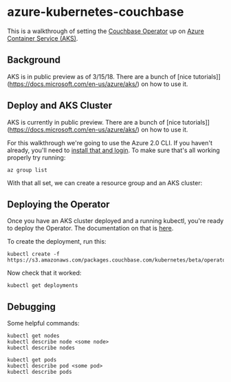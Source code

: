 # azure-kubernetes-couchbase

This is a walkthrough of setting the [Couchbase Operator](https://blog.couchbase.com/introducing-couchbase-operator/) up on [Azure Container Service (AKS)](https://docs.microsoft.com/en-us/azure/aks/).

## Background

AKS is in public preview as of 3/15/18.  There are a bunch of [nice tutorials]](https://docs.microsoft.com/en-us/azure/aks/) on how to use it.

## Deploy and AKS Cluster

AKS is currently in public preview.  There are a bunch of [nice tutorials]](https://docs.microsoft.com/en-us/azure/aks/) on how to use it.

For this walkthrough we're going to use the Azure 2.0 CLI.  If you haven't already, you'll need to [install that and login](https://docs.microsoft.com/en-us/cli/azure/get-started-with-azure-cli).  To make sure that's all working properly try running:

    az group list

With that all set, we can create a resource group and an AKS cluster:

## Deploying the Operator

Once you have an AKS cluster deployed and a running kubectl, you're ready to deploy the Operator.  The documentation on that is [here](http://docs.couchbase.com/prerelease/couchbase-operator/beta/overview.html).

To create the deployment, run this:

    kubectl create -f https://s3.amazonaws.com/packages.couchbase.com/kubernetes/beta/operator.yaml

Now check that it worked:

    kubectl get deployments

## Debugging

Some helpful commands:

    kubectl get nodes
    kubectl describe node <some node>
    kubectl describe nodes

    kubectl get pods
    kubectl describe pod <some pod>
    kubectl describe pods
